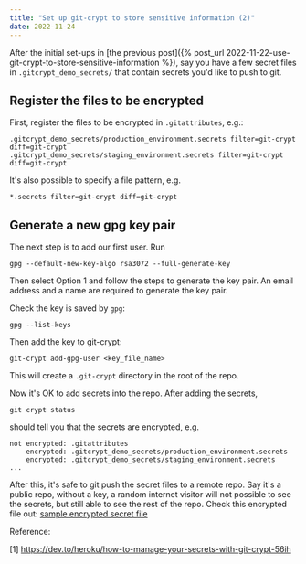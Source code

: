 ```yaml
---
title: "Set up git-crypt to store sensitive information (2)"
date: 2022-11-24
---
```


After the initial set-ups in [the previous post]({% post_url 2022-11-22-use-git-crypt-to-store-sensitive-information %}),
say you have a few secret files in `.gitcrypt_demo_secrets/` that contain secrets you'd like to push to git.

## Register the files to be encrypted
First, register the files to be encrypted
in `.gitattributes`, e.g.:
```
.gitcrypt_demo_secrets/production_environment.secrets filter=git-crypt diff=git-crypt
.gitcrypt_demo_secrets/staging_environment.secrets filter=git-crypt diff=git-crypt
```
It's also possible to specify a file pattern, e.g.
```
*.secrets filter=git-crypt diff=git-crypt
```
## Generate a new gpg key pair 
The next step is to add our first user. Run 
```shell
gpg --default-new-key-algo rsa3072 --full-generate-key
```
Then select Option 1 and follow the steps to generate the key pair. 
An email address and a name are required to generate the key pair.

Check the key is saved by `gpg`:
```shell
gpg --list-keys  
```

Then add the key to git-crypt:
```shell
git-crypt add-gpg-user <key_file_name>
```
This will create a `.git-crypt` directory in the root of the repo.

Now it's OK to add secrets into the repo. After adding the secrets,
```shell
git crypt status
```
should tell you that the secrets are encrypted, e.g.
```shell
not encrypted: .gitattributes
    encrypted: .gitcrypt_demo_secrets/production_environment.secrets
    encrypted: .gitcrypt_demo_secrets/staging_environment.secrets
...
```
After this, it's safe to git push the secret files to a remote repo.
Say it's a public repo, without a key, a random internet visitor will 
not possible to see the secrets, but still able to see the rest of the repo.
Check this encrypted file out:
[sample encrypted secret file](https://github.com/hotternative/hotternative.github.io/blob/main/.gitcrypt_demo_secrets/staging_environment.secrets)

Reference: 

[1] https://dev.to/heroku/how-to-manage-your-secrets-with-git-crypt-56ih